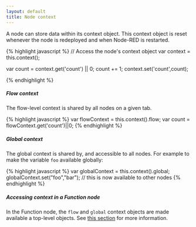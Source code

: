 ```yaml
---
layout: default
title: Node context
---
```


A node can store data within its context object. This context object is reset
whenever the node is redeployed and when Node-RED is restarted.

{% highlight javascript %}
// Access the node's context object
var context = this.context();

var count = context.get('count') || 0;
count += 1;
context.set('count',count);

{% endhighlight %}

##### Flow context

The flow-level context is shared by all nodes on a given tab.

{% highlight javascript %}
var flowContext = this.context().flow;
var count = flowContext.get('count')||0;
{% endhighlight %}

##### Global context

The global context is shared by, and accessible to all nodes. For example to
make the variable `foo` available globally:

{% highlight javascript %}
var globalContext = this.context().global;
globalContext.set("foo","bar");  // this is now available to other nodes
{% endhighlight %}

##### Accessing context in a Function node

In the Function node, the `flow` and `global` context objects are made available
a top-level objects. See [this section](/docs/writing-functions#storing-data)
for more information.

